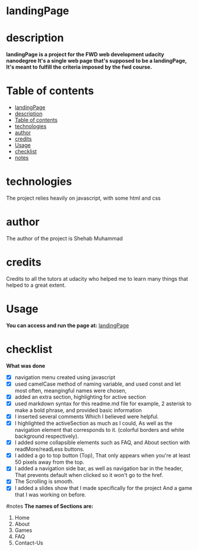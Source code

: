 # landingPage
# description
 **landingPage is a project for the FWD web development udacity nanodegree 
 It's a single web page that's supposed to be a landingPage, It's meant to fulfill the criteria imposed by the fwd course.**

# Table of contents
- [landingPage](#landingPage)
- [description](#description)
- [Table of contents](#table-of-contents)
- [technologies](#technologies)
- [author](#author)
- [credits](#credits)
- [Usage](#usage)
- [checklist](#checklist)
- [notes](#notes)

# technologies
The project relies heavily on javascript, with some html and css

# author
The author of the project is Shehab Muhammad

# credits
Credits to all the tutors at udacity who helped me to learn many things that helped to a great extent.

# Usage

**You can access and run the page at:**
[landingPage](https://shehabmuhammad.github.io/landingPage/index.html)

# checklist
**What was done**
- [x] navigation menu created using javascript
- [x] used camelCase method of naming variable, and used const and let most often, meangingful names were chosen,
- [x] added an extra section, highlighting for active section
- [x] used markdown syntax for this readme.md file for example, 2 asterisk to make a bold phrase, and provided basic information
- [x] I inserted several comments Which I believed were helpful.
- [x] I highlighted the activeSection as much as I could, As well as the navigation element that corresponds to it. (colorful borders and white background respectively).
- [x] I added some collapsible elements such as FAQ, and About section with readMore/readLess buttons.
- [x] I added a go to top button (Top), That only appears when you're at least 50 pixels away from the top.
- [x] I added a navigation side bar, as well as navigation bar in the header, That prevents default when clicked so it won't go to the href.
- [x] The Scrolling is smooth.
- [x] I added a slides show that I made specifically for the project And a game that I was working on before.

#notes
__The names of Sections are:__
1. Home
1. About
1. Games
1. FAQ
1. Contact-Us

